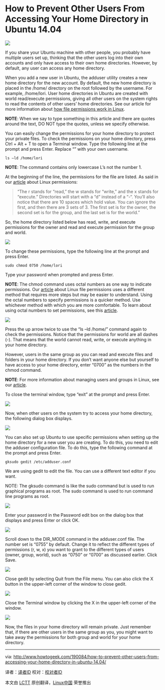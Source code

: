 How to Prevent Other Users From Accessing Your Home Directory in Ubuntu 14.04
================================================================================
![](http://cdn.howtogeek.com/wp-content/uploads/2014/05/00_lead_image_home_directory.png)

If you share your Ubuntu machine with other people, you probably have multiple users set up, thinking that the other users log into their own accounts and only have access to their own home directories. However, by default, any user can access any home directory.

When you add a new user in Ubuntu, the adduser utility creates a new home directory for the new account. By default, the new home directory is placed in the /home/ directory on the root followed by the username. For example, /home/lori. User home directories in Ubuntu are created with world read/execute permissions, giving all other users on the system rights to read the contents of other users’ home directories. See our article for more information about [how file permissions work in Linux][1].

**NOTE**: When we say to type something in this article and there are quotes around the text, DO NOT type the quotes, unless we specify otherwise.

You can easily change the permissions for your home directory to protect your private files. To check the permissions on your home directory, press Ctrl + Alt + T to open a Terminal window. Type the following line at the prompt and press Enter. Replace “<username>” with your own username.

    ls –ld /home/lori

**NOTE**: The command contains only lowercase L’s not the number 1.

At the beginning of the line, the permissions for the file are listed. As said in our [article][1] about Linux permissions:

> “The r stands for “read,” the w stands for “write,” and the x stands for “execute.” Directories will start with a “d” instead of a “-“. You’ll also notice that there are 10 spaces which hold value. You can ignore the first, and then there are 3 sets of 3. The first set is for the owner, the second set is for the group, and the last set is for the world.”

So, the home directory listed below has read, write, and execute permissions for the owner and read and execute permission for the group and world.

![](http://cdn.howtogeek.com/wp-content/uploads/2014/05/01_permissions_for_home_folder.png)

To change these permissions, type the following line at the prompt and press Enter.

    sudo chmod 0750 /home/lori

Type your password when prompted and press Enter.

**NOTE**: The chmod command uses octal numbers as one way to indicate permissions. Our [article][1] about Linux file permissions uses a different method that requires more steps but may be easier to understand. Using the octal numbers to specify permissions is a quicker method. Use whichever method with which you are more comfortable. To learn about using octal numbers to set permissions, see this [article][2].

![](http://cdn.howtogeek.com/wp-content/uploads/2014/05/02_changing_permissions_for_home_folder.png)

Press the up arrow twice to use the “ls –ld /home/<username>” command again to check the permissions. Notice that the permissions for world are all dashes (-). That means that the world cannot read, write, or execute anything in your home directory.

However, users in the same group as you can read and execute files and folders in your home directory. If you don’t want anyone else but yourself to have access to your home directory, enter “0700” as the numbers in the chmod command.

**NOTE**: For more information about managing users and groups in Linux, see our [article][3].

To close the terminal window, type “exit” at the prompt and press Enter.

![](http://cdn.howtogeek.com/wp-content/uploads/2014/05/03_new_permissions.png)

Now, when other users on the system try to access your home directory, the following dialog box displays.

![](http://cdn.howtogeek.com/wp-content/uploads/2014/05/04_location_could_not_be_displayed.png)

You can also set up Ubuntu to use specific permissions when setting up the home directory for a new user you are creating. To do this, you need to edit the adduser configuration file. To do this, type the following command at the prompt and press Enter.

    gksudo gedit /etc/adduser.conf

We are using gedit to edit the file. You can use a different text editor if you want.

NOTE: The gksudo command is like the sudo command but is used to run graphical programs as root. The sudo command is used to run command line programs as root.

![](http://cdn.howtogeek.com/wp-content/uploads/2014/05/05_opening_gedit_as_root.png)

Enter your password in the Password edit box on the dialog box that displays and press Enter or click OK.

![](http://cdn.howtogeek.com/wp-content/uploads/2014/05/06_entering_password.png)

Scroll down to the DIR_MODE command in the adduser.conf file. The number set is “0755” by default. Change it to reflect the  different types of permissions (r, w, x) you want to grant to the different types of users (owner, group, world), such as “0750” or “0700” as discussed earlier. Click Save.

![](http://cdn.howtogeek.com/wp-content/uploads/2014/05/07_changing_dir_mode.png)

Close gedit by selecting Quit from the File menu. You can also click the X button in the upper-left corner of the window to close gedit.

![](http://cdn.howtogeek.com/wp-content/uploads/2014/05/08_closing_gedit.png)

Close the Terminal window by clicking the X in the upper-left corner of the window.

![](http://cdn.howtogeek.com/wp-content/uploads/2014/05/09_closing_terminal_window_with_x.png)

Now, the files in your home directory will remain private. Just remember that, if there are other users in the same group as you, you might want to take away the permissions for both group and world for your home directory.

--------------------------------------------------------------------------------

via: http://www.howtogeek.com/190084/how-to-prevent-other-users-from-accessing-your-home-directory-in-ubuntu-14.04/

译者：[译者ID](https://github.com/译者ID) 校对：[校对者ID](https://github.com/校对者ID)

本文由 [LCTT](https://github.com/LCTT/TranslateProject) 原创翻译，[Linux中国](http://linux.cn/) 荣誉推出

[1]:http://www.howtogeek.com/67987/htg-explains-how-do-linux-file-permissions-work/
[2]:http://www.linux.org/threads/file-permissions-chmod.4094/
[3]:http://www.howtogeek.com/howto/36845/the-beginners-guide-to-managing-users-and-groups-in-linux/
